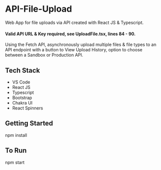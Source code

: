 # API-File-Upload

 Web App for file uploads via API created with React JS & Typescript.

 #### Valid API URL & Key required, see UploadFile.tsx, lines 84 - 90.

 Using the Fetch API, asynchronously upload multiple files & file types to an API endpoint with a button to View Upload History, option to choose between a Sandbox or Production API.
 
## Tech Stack

- VS Code
- React JS
- Typescript
- Bootstrap
- Chakra UI
- React Spinners

## Getting Started

npm install

## To Run

npm start
